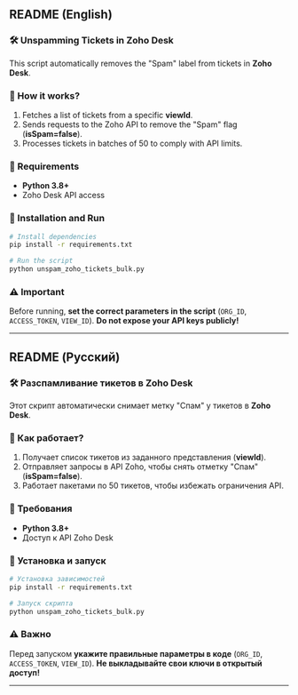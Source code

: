 ## README (English)

### 🛠 Unspamming Tickets in Zoho Desk

This script automatically removes the "Spam" label from tickets in **Zoho Desk**.

### 🚀 How it works?
1. Fetches a list of tickets from a specific **viewId**.
2. Sends requests to the Zoho API to remove the "Spam" flag (**isSpam=false**).
3. Processes tickets in batches of 50 to comply with API limits.

### 📌 Requirements
- **Python 3.8+**
- Zoho Desk API access

### 🔧 Installation and Run
```bash
# Install dependencies
pip install -r requirements.txt

# Run the script
python unspam_zoho_tickets_bulk.py
```

### ⚠ Important
Before running, **set the correct parameters in the script** (`ORG_ID`, `ACCESS_TOKEN`, `VIEW_ID`). **Do not expose your API keys publicly!**

---

## README (Русский)

### 🛠 Разспамливание тикетов в Zoho Desk

Этот скрипт автоматически снимает метку "Спам" у тикетов в **Zoho Desk**. 

### 🚀 Как работает?
1. Получает список тикетов из заданного представления (**viewId**).
2. Отправляет запросы в API Zoho, чтобы снять отметку "Спам" (**isSpam=false**).
3. Работает пакетами по 50 тикетов, чтобы избежать ограничения API.

### 📌 Требования
- **Python 3.8+**
- Доступ к API Zoho Desk

### 🔧 Установка и запуск
```bash
# Установка зависимостей
pip install -r requirements.txt

# Запуск скрипта
python unspam_zoho_tickets_bulk.py
```

### ⚠ Важно
Перед запуском **укажите правильные параметры в коде** (`ORG_ID`, `ACCESS_TOKEN`, `VIEW_ID`). **Не выкладывайте свои ключи в открытый доступ!**

---
